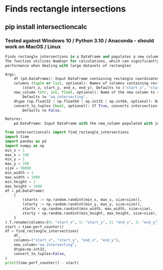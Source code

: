 # Finds rectangle intersections

## pip install intersectioncalc

### Tested against Windows 10 / Python 3.10 / Anaconda - should work on MacOS / Linux


```python
Finds rectangle intersections in a DataFrame and populates a new column with results.
The function utilizes NumExpr for calculations, which can significantly improve
performance when dealing with large datasets of rectangles

Args:
    df (pd.DataFrame): Input DataFrame containing rectangle coordinates.
    columns (tuple or list, optional): Names of columns containing rectangle coordinates
        (start_x, start_y, end_x, end_y). Defaults to ("start_x", "start_y", "end_x", "end_y").
    new_column (str, int, float, optional): Name of the new column to store intersection results.
        Defaults to "aa_intersecting".
    dtype (np.float32 | np.float64 | np.int32 | np.int64, optional): Data type for calculations. Defaults to np.int32.
    convert_to_tuples (bool, optional): If True, converts intersection results to tuples.
        Defaults to False.

Returns:
    pd.DataFrame: Input DataFrame with the new_column populated with intersection results.

from intersectioncalc import find_rectangle_intersections
import time
import pandas as pd
import numpy as np
min_x = 1
max_x = 100
min_y = 1
max_y = 100
size = 50000
min_width = 1
max_width = 1000
min_height = 1
max_height = 1000
df = pd.DataFrame(
    [
        (startx := np.random.randint(min_x, max_x, size=size)),
        (starty := np.random.randint(min_y, max_y, size=size)),
        startx + np.random.randint(min_width, max_width, size=size),
        starty + np.random.randint(min_height, max_height, size=size),
    ]
).T.rename(columns={0: "start_x", 1: "start_y", 2: "end_x", 3: "end_y"})
start = time.perf_counter()
df = find_rectangle_intersections(
    df,
    columns=("start_x", "start_y", "end_x", "end_y"),
    new_column="aa_intersecting",
    dtype=np.int32,
    convert_to_tuples=False,
)
print(time.perf_counter() - start) 
```
                                                                                                                                                                                                                                                                                                                                                                                                                                                                                                                                                                                                                                                                                                                                                                                                                                                                                                                                                                                                                                                                                                                                                                                                                                                                                                                                                                                                                                                                                                                                                                                                                                                                                                                                                                                                                                                                